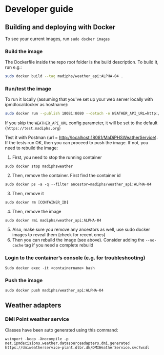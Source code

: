 # Developer guide

## Building and deploying with Docker

To see your current images, run `sudo docker images`

### Build the image

The Dockerfile inside the repo root folder is the build description. To build it, run e.g.:

``` bash
sudo docker build --tag madiphs/weather_api:ALPHA-04 .
```

### Run/test the image
To run it locally (assuming that you've set up your web server locally with ipmdlocaldocker as hostname):

``` bash
sudo docker run --publish 18081:8080 --detach -e WEATHER_API_URL=http://madiphslocaldocker --name madiphsweather madiphs/weather_api:ALPHA-04
```

If you skip the `WEATHER_API_URL` config parameter, it will be set to the default (`https://test.madiphs.org`)

Test it with Postman (url = [http://localhost:18081/MaDiPHSWeatherService](http://localhost:18081/MaDiPHSWeatherService)). If the tests run OK, then you can proceed to push the image. If not, you need to rebuild the image:

1. First, you need to stop the running container

```
sudo docker stop madiphsweather
```

2. Then, remove the container. First find the container id

```
sudo docker ps -a -q --filter ancestor=madiphs/weather_api:ALPHA-04
```
3. Then, remove it

```
sudo docker rm [CONTAINER_ID]
```

4. Then, remove the image

```
sudo docker rmi madiphs/weather_api:ALPHA-04
```

5. Also, make sure you remove any ancestors as well, use sudo docker images to reveal them (check for recent ones)
6. Then you can rebuild the image (see above). Consider adding the `--no-cache` tag if you need a complete rebuild

### Login to the container’s console (e.g. for troubleshooting)
```
Sudo docker exec -it <containername> bash
```

### Push the image
```
sudo docker push madiphs/weather_api:ALPHA-04
```

## Weather adapters
### DMI Point weather service
Classes have been auto generated using this command:

```
wsimport -keep -Xnocompile -p net.ipmdecisions.weather.datasourceadapters.dmi.generated  https://dmiweatherservice-plant.dlbr.dk/DMIWeatherService.svc?wsdl
```